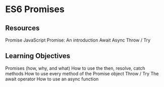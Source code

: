 # ES6 Promises
## Resources
Promise
JavaScript Promise: An introduction
Await
Async
Throw / Try
## Learning Objectives
Promises (how, why, and what)
How to use the then, resolve, catch methods
How to use every method of the Promise object
Throw / Try
The await operator
How to use an async function